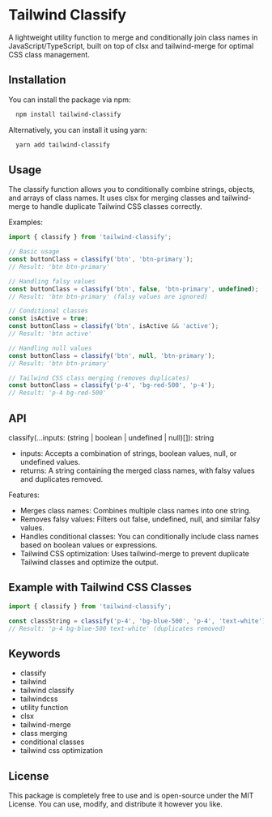 # Tailwind Classify

A lightweight utility function to merge and conditionally join class names in JavaScript/TypeScript, built on top of clsx and tailwind-merge for optimal CSS class management.

## Installation

You can install the package via npm:

```bash
  npm install tailwind-classify
```

Alternatively, you can install it using yarn:

```bash
  yarn add tailwind-classify
```

## Usage

The classify function allows you to conditionally combine strings, objects, and arrays of class names. It uses clsx for merging classes and tailwind-merge to handle duplicate Tailwind CSS classes correctly.

Examples:

```javascript
import { classify } from 'tailwind-classify';

// Basic usage
const buttonClass = classify('btn', 'btn-primary'); 
// Result: 'btn btn-primary'

// Handling falsy values
const buttonClass = classify('btn', false, 'btn-primary', undefined);
// Result: 'btn btn-primary' (falsy values are ignored)

// Conditional classes
const isActive = true;
const buttonClass = classify('btn', isActive && 'active');
// Result: 'btn active'

// Handling null values
const buttonClass = classify('btn', null, 'btn-primary');
// Result: 'btn btn-primary'

// Tailwind CSS class merging (removes duplicates)
const buttonClass = classify('p-4', 'bg-red-500', 'p-4');
// Result: 'p-4 bg-red-500'
```

## API

classify(...inputs: (string | boolean | undefined | null)[]): string
- inputs: Accepts a combination of strings, boolean values, null, or undefined values.
- returns: A string containing the merged class names, with falsy values and duplicates removed.

Features:
- Merges class names: Combines multiple class names into one string.
- Removes falsy values: Filters out false, undefined, null, and similar falsy values.
- Handles conditional classes: You can conditionally include class names based on boolean values or expressions.
- Tailwind CSS optimization: Uses tailwind-merge to prevent duplicate Tailwind classes and optimize the output.

## Example with Tailwind CSS Classes

```javascript
import { classify } from 'tailwind-classify';

const classString = classify('p-4', 'bg-blue-500', 'p-4', 'text-white');
// Result: 'p-4 bg-blue-500 text-white' (duplicates removed)
```

## Keywords

- classify
- tailwind
- tailwind classify
- tailwindcss
- utility function
- clsx
- tailwind-merge
- class merging
- conditional classes
- tailwind css optimization

## License
This package is completely free to use and is open-source under the MIT License. You can use, modify, and distribute it however you like.

